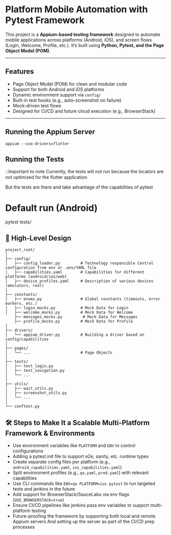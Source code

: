 # Platform Mobile Automation with Pytest Framework

This project is a **Appium-based testing framework** designed to automate mobile applications across platforms (Android, iOS), and screen flows (Login, Welcome, Profile, etc.). It’s built using **Python, Pytest, and the Page Object Model (POM)**.

---

## Features

- Page Object Model (POM) for clean and modular code
- Support for both Android and iOS platforms
- Dynamic environment support via `config/`
- Built-in test hooks (e.g., auto-screenshot on failure)
- Mock-driven test flows
- Designed for CI/CD and future cloud execution (e.g., BrowserStack)

---

## Running the Appium Server
```shell
appium --use-drivers=flutter
```

## Running the Tests
💡Important to note
Currently, the tests will not run because the locators are not optimized for the flutter application

But the tests are there and take advantage of the capabilities of pytest
# Default run (Android)
pytest tests/


## 🧠 High-Level Design
```
project_root/
│
├── config/
│   ├── config_loader.py         # Technology responsible Central configuration from env or .env/YAML file
│   ├── capabilities.yaml        # Capabilities for different platforms (android/ios/web)
│   ├── device_profiles.yaml     # Description of various devices (emulators, real)
│
├── constants/
│   ├── enums.py                 # Global constants (timeouts, error markers, etc.)
│   ├── login_mocks.py           # Mock Data for Login
│   ├── welcome_mocks.py         # Mock Data for Welcome
    ├── messages_mocks.py         # Mock Data for Messages
    ├── profile_mocks.py         # Mock Data for Profile
│
├── drivers/
│   └── appium_driver.py         # Building a driver based on config/capabilities
│
├── pages/
│   └── ...                      # Page Objects
│
├── tests/
│   ├── test_login.py
│   ├── test_navigation.py
│   └── ...
│
├── utils/
│   ├── wait_utils.py
│   ├── screenshot_utils.py
│   └── ...
│                      
└── conftest.py  
```

## 🛠️ Steps to Make It a Scalable Multi-Platform Framework & Environments

- Use environment variables like `PLATFORM` and `ENV` to control configurations  
- Adding a pytest.init file to support e2e, sanity, etc. runtime types
- Create separate config files per platform (e.g., `android_capabilities.yaml`, `ios_capabilities.yaml`)  
- Split environment profiles (e.g., `qa.yaml`, `prod.yaml`) with relevant capabilities   
- Use CLI commands like `ENV=qa PLATFORM=ios pytest` to run targeted tests and jenkins in the future 
- Add support for BrowserStack/SauceLabs via env flags (`USE_BROWSERSTACK=true`)  
- Ensure CI/CD pipelines like jenkins pass env variables to support multi-platform testing   
- Future-proofing the framework by supporting both local and remote Appium servers
  And setting up the server as part of the CI/CD prep processes  
